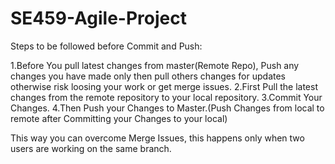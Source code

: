 # SE459-Agile-Project
Steps to be followed before Commit and Push:

1.Before You pull latest changes from master(Remote Repo), Push any changes you have made only then pull others changes for updates otherwise risk loosing your work or get merge issues.
2.First Pull the latest changes from the remote repository to your local repository.
3.Commit Your Changes.
4.Then Push your Changes to Master.(Push Changes from local to remote after Committing your Changes to your local)

This way you can overcome Merge Issues, this happens only when two users are working on the same branch.
